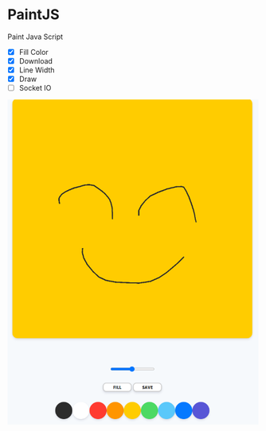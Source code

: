 # PaintJS
Paint Java Script

- [x] Fill Color
- [x] Download
- [x] Line Width
- [x] Draw
- [ ] Socket IO

![scrrensh](/img/img.PNG)